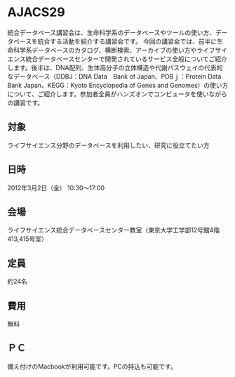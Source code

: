 # AJACS29
統合データベース講習会は、生命科学系のデータベースやツールの使い方、データベースを統合する活動を紹介する講習会です。
今回の講習会では、前半に生命科学系データベースのカタログ、横断検索、アーカイブの使い方やライフサイエンス統合データベースセンターで開発されているサービス全般についてご紹介します。後半は、DNA配列、生体高分子の立体構造や代謝パスウェイの代表的なデータベース（DDBJ：DNA Data　Bank of Japan、PDBｊ：Protein Data Bank Japan、KEGG：Kyoto Encyclopedia of Genes and Genomes）の使い方について、ご紹介します。参加者全員がハンズオンでコンピュータを使いながらの講習です。
## 対象
ライフサイエンス分野のデータベースを利用したい、研究に役立てたい方
## 日時
2012年3月2日（金） 10:30～17:00
## 会場
ライフサイエンス統合データベースセンター教室（東京大学工学部12号館4階413,415号室）
## 定員
約24名　
## 費用
無料
## ＰＣ
備え付けのMacbookが利用可能です。PCの持込も可能です。
